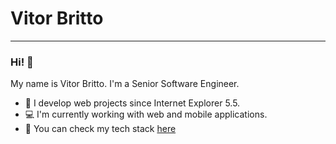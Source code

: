 # Vitor Britto

---

### Hi! 👋

My name is Vitor Britto. I'm a Senior Software Engineer.

- 🔭 I develop web projects since Internet Explorer 5.5.
- :computer: I'm currently working with web and mobile applications.
- :rocket: You can check my tech stack [here](https://stackshare.io/vitorbritto/vbwebstudio)

